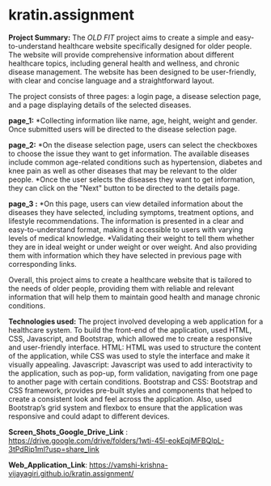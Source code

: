 # kratin.assignment
**Project Summary:**
The *OLD FIT* project aims to create a simple and easy-to-understand healthcare website specifically designed for older people. The website will provide comprehensive information about different healthcare topics, including general health and wellness, and chronic disease management. The website has been designed to be user-friendly, with clear and concise language and a straightforward layout. 

The project consists of three pages: a login page, a disease selection page, and a page displaying details of the selected diseases.

**page_1:**
*Collecting information like name, age, height, weight and gender. Once submitted users will be directed to the disease selection page.

**page_2:**
*On the disease selection page, users can select the checkboxes to choose the issue they want to get information. The available diseases include common age-related conditions such as hypertension, diabetes and knee pain as well as other diseases that may be relevant to the older people.
*Once the user selects the diseases they want to get information, they can click on the "Next" button to be directed to the details page.

**page_3 :**
*On this page, users can view detailed information about the diseases they have selected, including symptoms, treatment options, and lifestyle recommendations. The information is presented in a clear and easy-to-understand format, making it accessible to users with varying levels of medical knowledge.
*Validating their weight to tell them whether they are in ideal weight or under weight or over weight. And also providing them with information which they have selected in previous page with corresponding links.

Overall, this project aims to create a healthcare website that is tailored to the needs of older people, providing them with reliable and relevant information that will help them to maintain good health and manage chronic conditions.

**Technologies used:**
The project involved developing a web application for a healthcare system. To build the front-end of the application, used HTML, CSS, Javascript, and Bootstrap, which allowed me to create a responsive and user-friendly interface.
HTML: HTML was used to structure the content of the application, while CSS was used to style the interface and make it visually appealing.
Javascript: Javascript was used to add interactivity to the application, such as pop-up, form validation, navigating from one page to another page with certain conditions.
Bootstrap and CSS: Bootstrap and CSS framework, provides pre-built styles and components that helped to create a consistent look and feel across the application. Also, used Bootstrap’s grid system and flexbox to ensure that the application was responsive and could adapt to different devices.

**Screen_Shots_Google_Drive_Link** :  https://drive.google.com/drive/folders/1wti-45l-eokEqjMFBQlpL-3tPdRip1ml?usp=share_link

**Web_Application_Link**: https://vamshi-krishna-vijayagiri.github.io/kratin.assignment/
